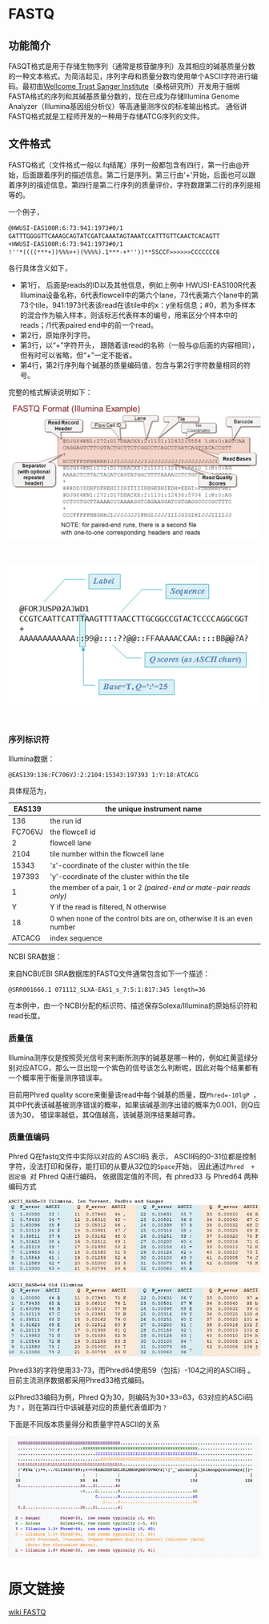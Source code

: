 # FASTQ



## 功能简介

 FASQT格式是用于存储生物序列（通常是核苷酸序列）及其相应的碱基质量分数的一种文本格式。为简洁起见，序列字母和质量分数均使用单个ASCII字符进行编码。最初由[Wellcome Trust Sanger Institute](https://zh.wikipedia.org/wiki/Wellcome_Trust_Sanger_Institute)（桑格研究所）开发用于捆绑FASTA格式的序列和其碱基质量分数的，现在已成为存储Illumina Genome Analyzer（Illumina基因组分析仪）等高通量测序仪的标准输出格式。 通俗讲FASTQ格式就是工程师开发的一种用于存储ATCG序列的文件。

## 文件格式

 FASTQ格式（文件格式一般以.fq结尾）序列一般都包含有四行，第一行由@开始，后面跟着序列的描述信息。第二行是序列。第三行由'+'开始，后面也可以跟着序列的描述信息。第四行是第二行序列的质量评价，字符数跟第二行的序列是相等的。 

一个例子，

```
@HWUSI-EAS100R:6:73:941:1973#0/1
GATTTGGGGTTCAAAGCAGTATCGATCAAATAGTAAATCCATTTGTTCAACTCACAGTT
+HWUSI-EAS100R:6:73:941:1973#0/1
!''*((((***+))%%%++)(%%%%).1***-+*''))**55CCF>>>>>>CCCCCCC6
```

各行具体含义如下，

- 第1行， 后面是reads的ID以及其他信息，例如上例中 HWUSI-EAS100R代表Illumina设备名称，6代表flowcell中的第六个lane，73代表第六个lane中的第73个tile，941:1973代表该read在该tile中的x：y坐标信息；#0，若为多样本的混合作为输入样本，则该标志代表样本的编号，用来区分个样本中的reads；/1代表paired end中的前一个read。 
- 第2行，原始序列字符。
- 第3行，以“+”字符开头， 跟随着该read的名称（一般与@后面的内容相同），但有时可以省略，但“+”一定不能省。 
- 第4行，第2行序列每个碱基的质量编码值，包含与第2行字符数量相同的符号。



完整的格式解读说明如下：

 ![Illumina 数据的一个范例](img/7976641-18ceaafbce3d93d7.png) 

​																			

 ![简明范例](img/7976641-3d135e9d507be8b1.png) 

​																				

### 序列标识符

 Illumina数据： 

```
@EAS139:136:FC706VJ:2:2104:15343:197393 1:Y:18:ATCACG
```

具体规范为，

| EAS139  | the unique instrument name                                   |
| ------- | ------------------------------------------------------------ |
| 136     | the run id                                                   |
| FC706VJ | the flowcell id                                              |
| 2       | flowcell lane                                                |
| 2104    | tile number within the flowcell lane                         |
| 15343   | 'x'-coordinate of the cluster within the tile                |
| 197393  | 'y'-coordinate of the cluster within the tile                |
| 1       | the member of a pair, 1 or 2 *(paired-end or mate-pair reads only)* |
| Y       | Y if the read is filtered, N otherwise                       |
| 18      | 0 when none of the control bits are on, otherwise it is an even number |
| ATCACG  | index sequence                                               |



NCBI SRA数据：

 来自NCBI/EBI SRA数据库的FASTQ文件通常包含如下一个描述： 

```
@SRR001666.1 071112_SLXA-EAS1_s_7:5:1:817:345 length=36
```

 在本例中，由一个NCBI分配的标识符、描述保存Solexa/Illumina的原始标识符和read长度。 



### 质量值 

 Illumina测序仪是按照荧光信号来判断所测序的碱基是哪一种的，例如红黄蓝绿分别对应ATCG，那么一旦出现一个紫色的信号该怎么判断呢，因此对每个结果都有一个概率用于衡量测序错误率。

目前用Phred quality score来衡量该read中每个碱基的质量，既`Phred=-10lgP `，其中P代表该碱基被测序错误的概率，如果该碱基测序出错的概率为0.001，则Q应该为30， 错误率越低，其Q值越高，该碱基测序结果越可靠。 

### 质量值编码

Phred Q在fastq文件中实际以对应的 ASCII码 表示， ASCII码的0-31位都是控制字符，没法打印和保存，能打印的从要从32位的`Space`开始， 因此通过`Phred  +  固定值 `对 Phred Q进行编码， 依据固定值的不同，有  phred33 与 Phred64 两种编码方式

 ![img](img/7976641-6c986c7d903af838.png) 



 Phred33的字符使用33-73，而Phred64使用59（包括）-104之间的ASCII码 。目前主流测序数据都采用Phred33格式编码。

以Phred33编码为例，Phred Q为30，则编码为30+33=63，63对应的ASCii码为`？`，则在第四行中该碱基对应的质量代表值即为`？`

 下面是不同版本质量得分和质量字符ASCII的关系 

 ![img](img/7976641-4918d26e0efd2bd6.png) 



# 原文链接

 [wiki FASTQ](https://en.wikipedia.org/wiki/FASTQ_format#File_extension) 